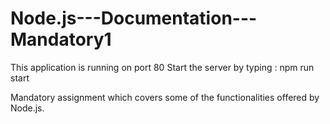 # Node.js---Documentation---Mandatory1

This application is running on port 80
Start the server by typing : npm run start

Mandatory assignment which covers some of the functionalities offered by Node.js. 
